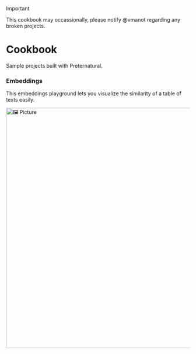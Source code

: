 > [!IMPORTANT]
> This cookbook may occassionally, please notify @vmanot regarding any broken projects.

# Cookbook

Sample projects built with Preternatural.

### Embeddings 

This embeddings playground lets you visualize the similarity of a table of texts easily.

<img width="658" alt="🖼  Picture" src="https://github.com/PreternaturalAI/Cookbook/assets/5306992/66673fd3-b242-4269-9ba2-0f4968154269">
